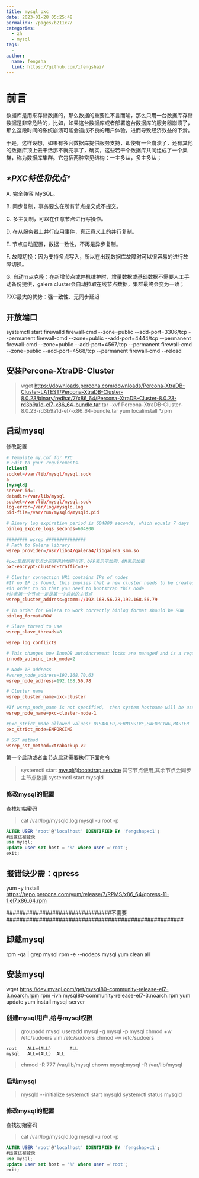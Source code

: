 ```yaml
---
title: mysql_pxc
date: 2023-01-28 05:25:48
permalink: /pages/b211c7/
categories:
  - zh
  - mysql
tags:
  - 
author: 
  name: fengsha
  link: https://github.com/ifengshai/
---
```



# **前言**

​		数据库是用来存储数据的，那么数据的重要性不言而喻，那么只用一台数据库存储数据是非常危险的，比如，如果这台数据库或者部署这台数据库的服务器崩溃了，那么这段时间的系统崩溃可能会造成不良的用户体验，进而导致经济效益的下滑。 

​		于是，这样设想，如果有多台数据库提供服务支持，即使有一台崩溃了，还有其他的数据库顶上去干活那不就完事了，确实，这些若干个数据库共同组成了一个集群，称为数据库集群。它包括两种常见结构：一主多从，多主多从；



## ***\*PXC特性和优点\****

A. 完全兼容 MySQL。

B. 同步复制，事务要么在所有节点提交或不提交。

C. 多主复制，可以在任意节点进行写操作。

D. 在从服务器上并行应用事件，真正意义上的并行复制。

E. 节点自动配置，数据一致性，不再是异步复制。

F. 故障切换：因为支持多点写入，所以在出现数据库故障时可以很容易的进行故障切换。

G. 自动节点克隆：在新增节点或停机维护时，增量数据或基础数据不需要人工手动备份提供，galera cluster会自动拉取在线节点数据，集群最终会变为一致；

PXC最大的优势：强一致性、无同步延迟

## 开放端口

systemctl start firewalld
firewall-cmd --zone=public --add-port=3306/tcp --permanent
firewall-cmd --zone=public --add-port=4444/tcp --permanent
firewall-cmd --zone=public --add-port=4567/tcp --permanent
firewall-cmd --zone=public --add-port=4568/tcp --permanent
firewall-cmd --reload


## 安装Percona-XtraDB-Cluster
>wget https://downloads.percona.com/downloads/Percona-XtraDB-Cluster-LATEST/Percona-XtraDB-Cluster-8.0.23/binary/redhat/7/x86_64/Percona-XtraDB-Cluster-8.0.23-rd3b9a1d-el7-x86_64-bundle.tar
>tar -xvf Percona-XtraDB-Cluster-8.0.23-rd3b9a1d-el7-x86_64-bundle.tar
>yum localinstall *.rpm

## 启动mysql
修改配置
~~~conf
# Template my.cnf for PXC
# Edit to your requirements.
[client]
socket=/var/lib/mysql/mysql.sock
a
[mysqld]
server-id=1
datadir=/var/lib/mysql
socket=/var/lib/mysql/mysql.sock
log-error=/var/log/mysqld.log
pid-file=/var/run/mysqld/mysqld.pid

# Binary log expiration period is 604800 seconds, which equals 7 days
binlog_expire_logs_seconds=604800

######## wsrep ###############
# Path to Galera library
wsrep_provider=/usr/lib64/galera4/libgalera_smm.so

#pxc集群所有节点之间通讯的加密与否，OFF表示不加密，ON表示加密
pxc-encrypt-cluster-traffic=OFF

# Cluster connection URL contains IPs of nodes
#If no IP is found, this implies that a new cluster needs to be created,
#in order to do that you need to bootstrap this node
#注意第一个节点一定是第一个启动的主节点
wsrep_cluster_address=gcomm://192.168.56.78,192.168.56.79

# In order for Galera to work correctly binlog format should be ROW
binlog_format=ROW

# Slave thread to use
wsrep_slave_threads=8

wsrep_log_conflicts

# This changes how InnoDB autoincrement locks are managed and is a requirement for Galera
innodb_autoinc_lock_mode=2

# Node IP address
#wsrep_node_address=192.168.70.63
wsrep_node_address=192.168.56.78

# Cluster name
wsrep_cluster_name=pxc-cluster

#If wsrep_node_name is not specified,  then system hostname will be used
wsrep_node_name=pxc-cluster-node-1

#pxc_strict_mode allowed values: DISABLED,PERMISSIVE,ENFORCING,MASTER
pxc_strict_mode=ENFORCING

# SST method
wsrep_sst_method=xtrabackup-v2

~~~

第一个启动或者主节点启动需要执行下面命令
>systemctl start mysql@bootstrap.service
其它节点使用,其余节点会同步主节点数据
>systemctl start mysqld



### 修改mysql的配置
查找初始密码
>cat /var/log/mysqld.log
>mysql -u root -p
~~~sql
ALTER USER 'root'@'localhost' IDENTIFIED BY 'fengshapxc1';
#设置远程登录
use mysql;
update user set host = '%' where user ='root';
exit;
~~~


## 报错缺少需：qpress
yum -y install https://repo.percona.com/yum/release/7/RPMS/x86_64/qpress-11-1.el7.x86_64.rpm

################################不需要###################################################### 

## 卸载mysql
rpm -qa | grep mysql
rpm -e --nodeps mysql
yum clean all

## 安装mysql
wget https://dev.mysql.com/get/mysql80-community-release-el7-3.noarch.rpm
rpm -ivh mysql80-community-release-el7-3.noarch.rpm
yum update
yum install mysql-server

### 创建mysql用户,给与mysql权限
>groupadd mysql
>useradd mysql -g mysql -p mysql
>chmod +w /etc/sudoers
>vim /etc/sudoers
>chmod -w /etc/sudoers
~~~
root    ALL=(ALL)       ALL
mysql   ALL=(ALL)  ALL
~~~
>chmod -R 777 /var/lib/mysql
>chown mysql:mysql -R /var/lib/mysql

### 启动mysql
>mysqld --initialize
>systemctl start mysqld
>systemctl status mysqld

### 修改mysql的配置
查找初始密码
>cat /var/log/mysqld.log
>mysql -u root -p
~~~sql
ALTER USER 'root'@'localhost' IDENTIFIED BY 'fengshapxc1';
#设置远程登录
use mysql;
update user set host = '%' where user ='root';
exit;
~~~

























































